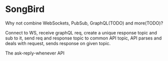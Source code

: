 # SongBird

Why not combine WebSockets, PubSub, GraphQL(TODO) and more(TODO)?

Connect to WS, receive graphQL req, create a unique response topic and sub to it, send req and response topic to common API topic, API parses and deals with request, sends response on given topic. 

The ask-reply-whenever API
